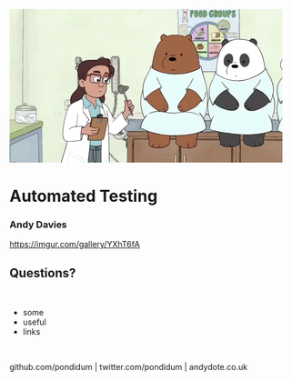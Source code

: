![bears](img/bears.gif)
# Automated Testing <!-- .element: class="stroke" style="font-size:3em" -->
### Andy Davies <!-- .element: class="stroke" -->

https://imgur.com/gallery/YXhT6fA <!-- .element: class="attribution" -->

<!-- .slide: class="intro" -->



## Questions?
<br />

* some
* useful
* links

<!-- .element: class="list-spaced small" -->
<br />

github.com/pondidum | twitter.com/pondidum | andydote.co.uk  <!-- .element: class="small" -->
